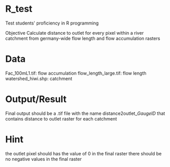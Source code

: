 # R_test
Test students' proficiency in R programming

Objective
Calculate distance to outlet for every pixel within a river catchment from germany-wide flow length and flow accumulation rasters

# Data
Fac_100mL1.tif: flow accumulation
flow_length_large.tif: flow length
watershed_hiwi.shp: catchment

# Output/Result
Final output should be a .tif file with the name distance2outlet_*GaugeID* that contains distance to outlet raster for each catchment

# Hint
the outlet pixel should has the value of 0 in the final raster there should be no negative values in the final raster
